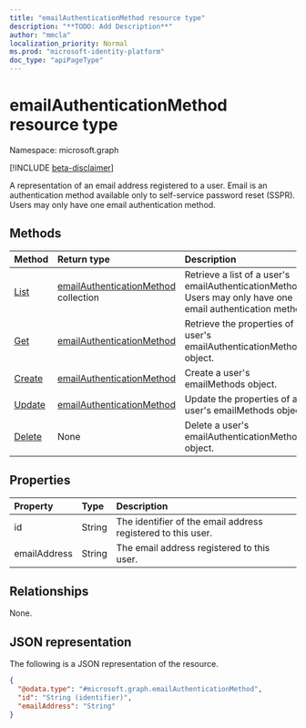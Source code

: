 ```yaml
---
title: "emailAuthenticationMethod resource type"
description: "**TODO: Add Description**"
author: "mmcla"
localization_priority: Normal
ms.prod: "microsoft-identity-platform"
doc_type: "apiPageType"
---
```


# emailAuthenticationMethod resource type

Namespace: microsoft.graph

[!INCLUDE [beta-disclaimer](../../includes/beta-disclaimer.md)]

A representation of an email address registered to a user. Email is an authentication method available only to self-service password reset (SSPR). Users may only have one email authentication method.


## Methods
|Method|Return type|Description|
|:---|:---|:---|
|[List](../api/authentication-list-emailmethods.md)|[emailAuthenticationMethod](../resources/emailauthenticationmethod.md) collection|Retrieve a list of a user's emailAuthenticationMethods. Users may only have one email authentication method.|
|[Get](../api/authentication-get-emailauthenticationmethod.md)|[emailAuthenticationMethod](../resources/emailauthenticationmethod.md)|Retrieve the properties  of the user's emailAuthenticationMethod object.|
|[Create](../api/authentication-post-emailmethods.md)|[emailAuthenticationMethod](../resources/emailauthenticationmethod.md)|Create a user's emailMethods object.|
|[Update](../api/authentication-update-emailmethods.md)|[emailAuthenticationMethod](../resources/emailauthenticationmethod.md)|Update the properties of a user's emailMethods object.|
|[Delete](../api/authentication-delete-emailmethods.md)|None|Delete a user's emailAuthenticationMethod object.|


## Properties
|Property|Type|Description|
|:---|:---|:---|
|id|String|The identifier of the email address registered to this user.|
|emailAddress|String|The email address registered to this user.|

## Relationships
None.

## JSON representation
The following is a JSON representation of the resource.
<!-- {
  "blockType": "resource",
  "keyProperty": "id",
  "@odata.type": "microsoft.graph.emailAuthenticationMethod",
  "baseType": "microsoft.graph.authenticationMethod",
  "openType": false
}
-->
``` json
{
  "@odata.type": "#microsoft.graph.emailAuthenticationMethod",
  "id": "String (identifier)",
  "emailAddress": "String"
}
```


